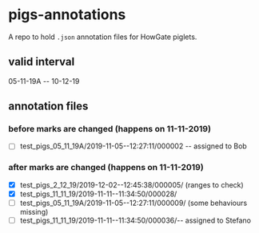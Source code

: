 # pigs-annotations
A repo to hold ``.json`` annotation files for HowGate piglets.

## valid interval
05-11-19A -- 10-12-19

## annotation files

### before marks are changed (happens on 11-11-2019)
- [ ] test_pigs_05_11_19A/2019-11-05--12:27:11/000002 -- assigned to Bob

### after marks are changed (happens on 11-11-2019)
- [X] test_pigs_2_12_19/2019-12-02--12:45:38/000005/ (ranges to check)
- [X] test_pigs_11_11_19/2019-11-11--11:34:50/000028/
- [ ] test_pigs_05_11_19A/2019-11-05--12:27:11/000009/ (some behaviours missing)
- [ ] test_pigs_11_11_19/2019-11-11--11:34:50/000036/-- assigned to Stefano
